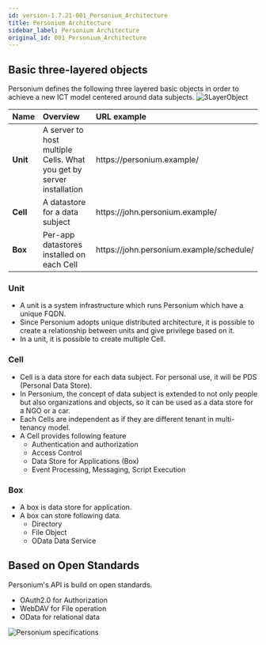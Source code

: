 ```yaml
---
id: version-1.7.21-001_Personium_Architecture
title: Personium Architecture
sidebar_label: Personium Architecture
original_id: 001_Personium_Architecture
---
```


## Basic three-layered objects
Personium defines the following three layered basic objects in order to achieve a new ICT model centered around data subjects.
![3LayerObject](assets/3LayerStructure.png "3LayerObject")  

|Name|Overview|URL example|
|:--|:--|:--|
|**Unit**|A server to host multiple Cells. What you get by server installation|https&#58;//personium.example/|
|**Cell**|A datastore for a data subject|https&#58;//john.personium.example/|
|**Box**|Per-app datastores installed on each Cell|https&#58;//john.personium.example/schedule/|

### Unit  
* A unit is a system infrastructure which runs Personium which have a unique FQDN.
* Since Personium adopts unique distributed architecture, it is possible to create a relationship between units and give privilege based on it.
* In a unit, it is possible to create multiple Cell.

### Cell  

* Cell is a data store for each data subject. For personal use, it will be PDS (Personal Data Store).
* In Personium, the concept of data subject is extended to not only people but also organizations and objects, so it can be used as a data store for a NGO or a car.
* Each Cells are independent as if they are different tenant in multi-tenancy model.
* A Cell provides following feature  
    * Authentication and authorization
    * Access Control
    * Data Store for Applications (Box)
    * Event Processing, Messaging, Script Execution


### Box  

* A box is data store for application.
* A box can store following data.  
    * Directory
    * File Object
    * OData Data Service

## Based on Open Standards  

Personium's API is build on open standards.  

* OAuth2.0 for Authorization
* WebDAV for File operation
* OData for relational data

![Personium specifications](assets/interface.png)

